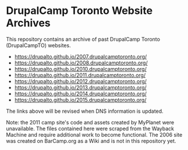 # DrupalCamp Toronto Website Archives

This repository contains an archive of past DrupalCamp Toronto (DrupalCampTO) websites.

- https://drupalto.github.io/2007.drupalcamptoronto.org/
- https://drupalto.github.io/2008.drupalcamptoronto.org/
- https://drupalto.github.io/2010.drupalcamptoronto.org/
- https://drupalto.github.io/2011.drupalcamptoronto.org/
- https://drupalto.github.io/2012.drupalcamptoronto.org/
- https://drupalto.github.io/2013.drupalcamptoronto.org/
- https://drupalto.github.io/2014.drupalcamptoronto.org/
- https://drupalto.github.io/2015.drupalcamptoronto.org/

The links above will be revised when DNS information is updated.

Note: the 2011 camp site's code and assets created by MyPlanet were unavailable. The files contained here were scraped from the Wayback Machine and require additional work to become functional. The 2006 site was created on BarCamp.org as a Wiki and is not in this repository yet.
